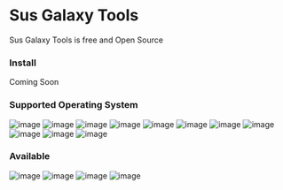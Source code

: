 # Sus Galaxy Tools
Sus Galaxy Tools is free and Open Source

### Install
Coming Soon

### Supported Operating System
![image](https://img.shields.io/badge/Raspberry%20Pi-A22846?style=for-the-badge&logo=Raspberry%20Pi&logoColor=white)
![image](https://img.shields.io/badge/Zorin%20OS-0CC1F3?style=for-the-badge&logo=zorin&logoColor=white)
![image](https://img.shields.io/badge/Ubuntu-E95420?style=for-the-badge&logo=ubuntu&logoColor=white)
![image](https://img.shields.io/badge/Pop!_OS-48B9C7?style=for-the-badge&logo=Pop!_OS&logoColor=white)
![image](https://img.shields.io/badge/Lubuntu-0068C8?style=for-the-badge&logo=lubuntu&logoColor=white)
![image](https://img.shields.io/badge/Linux_Mint-87CF3E?style=for-the-badge&logo=linux-mint&logoColor=white)
![image](https://img.shields.io/badge/Kubuntu-0079C1?style=for-the-badge&logo=kubuntu&logoColor=white)
![image](https://img.shields.io/badge/Kali_Linux-557C94?style=for-the-badge&logo=kali-linux&logoColor=white)
![image](https://img.shields.io/badge/Elementary%20OS-64BAFF?style=for-the-badge&logo=elementary&logoColor=white)
![image](https://img.shields.io/badge/Deepin-007CFF?style=for-the-badge&logo=deepin&logoColor=white)
![image](https://img.shields.io/badge/Debian-A81D33?style=for-the-badge&logo=debian&logoColor=white)

### Available
![image](https://img.shields.io/badge/GitHub-100000?style=for-the-badge&logo=github&logoColor=white)
![image](https://img.shields.io/badge/GIT-E44C30?style=for-the-badge&logo=git&logoColor=white)
![image](https://img.shields.io/badge/Shell_Script-121011?style=for-the-badge&logo=gnu-bash&logoColor=white)
![image](https://img.shields.io/badge/GNU%20Bash-4EAA25?style=for-the-badge&logo=GNU%20Bash&logoColor=white)
